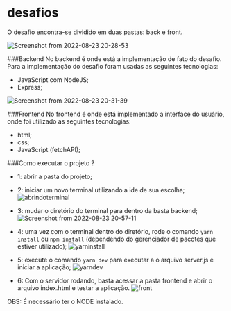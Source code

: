 # desafios

O desafio encontra-se dividido em duas pastas: back e front.

![Screenshot from 2022-08-23 20-28-53](https://user-images.githubusercontent.com/77160753/186283848-b4001fbf-4ee3-4f5f-915f-315f317cfca0.png)

###Backend
No backend é onde está a implementação de fato do desafio. Para a implementação do desafio foram usadas as seguintes tecnologias:
  - JavaScript com NodeJS;
  - Express;
  
  ![Screenshot from 2022-08-23 20-31-39](https://user-images.githubusercontent.com/77160753/186284199-5c4c0683-fad8-47b4-8cfd-60f192228158.png)

###Frontend
No frontend é onde está implementado a interface do usuário, onde foi utilizado as seguintes tecnologias:
  - html;
  - css;
  - JavaScript (fetchAPI);
 
 ###Como executar o projeto ?
 
  - 1: abrir a pasta do projeto;
  - 2: iniciar um novo terminal utilizando a ide de sua escolha;
    ![abrindoterminal](https://user-images.githubusercontent.com/77160753/186285978-5d7e3d93-2898-4c87-acb2-ac9b2e7500ce.png)
    
  - 3: mudar o diretório do terminal para dentro da basta backend;
     ![Screenshot from 2022-08-23 20-57-11](https://user-images.githubusercontent.com/77160753/186286214-08ee1b81-cb29-44ad-b7c7-766208ea7403.png)

  - 4: uma vez com o terminal dentro do diretório, rode o comando `yarn install` ou `npm install` (dependendo do gerenciador de pacotes que estiver utilizado);
    ![yarninstall](https://user-images.githubusercontent.com/77160753/186286480-dc46dd94-fa77-46e6-87cd-623ecfd2c0d9.png)
    
  - 5: execute o comando `yarn dev` para executar a o arquivo server.js e iniciar a aplicação;
    ![yarndev](https://user-images.githubusercontent.com/77160753/186286684-85e47446-a781-48e2-abce-b292d9351f12.png)

    
  - 6: Com o servidor rodando, basta acessar a pasta frontend e abrir o arquivo index.html e testar a aplicação.
    ![front](https://user-images.githubusercontent.com/77160753/186288429-bd0b2f24-7ece-4f84-b259-52eea890b312.png)

OBS: É necessário ter o NODE instalado.

